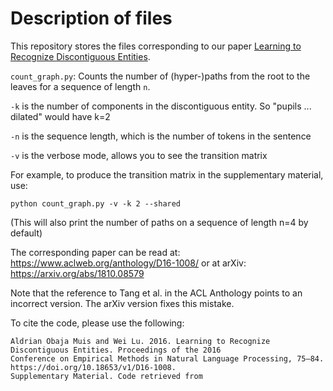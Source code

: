 # Description of files

This repository stores the files corresponding to our paper [Learning to Recognize Discontiguous
Entities](https://www.aclweb.org/anthology/D16-1008/).

`count_graph.py`: Counts the number of (hyper-)paths from the root to the leaves for a sequence of length `n`.

`-k` is the number of components in the discontiguous entity. So "pupils ... dilated" would have k=2

`-n` is the sequence length, which is the number of tokens in the sentence

`-v` is the verbose mode, allows you to see the transition matrix

For example, to produce the transition matrix in the supplementary material, use:

    python count_graph.py -v -k 2 --shared

(This will also print the number of paths on a sequence of length n=4 by default)

The corresponding paper can be read at: https://www.aclweb.org/anthology/D16-1008/ or at arXiv:
https://arxiv.org/abs/1810.08579

Note that the reference to Tang et al. in the ACL Anthology points to an incorrect version. The arXiv version fixes
this mistake.

To cite the code, please use the following:

    Aldrian Obaja Muis and Wei Lu. 2016. Learning to Recognize Discontiguous Entities. Proceedings of the 2016
    Conference on Empirical Methods in Natural Language Processing, 75–84. https://doi.org/10.18653/v1/D16-1008.
    Supplementary Material. Code retrieved from 
